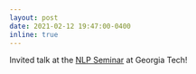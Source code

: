 ```yaml
---
layout: post
date: 2021-02-12 19:47:00-0400
inline: true
---
```


Invited talk at the [NLP Seminar](https://sites.google.com/view/nlpseminar/home) at Georgia Tech!
